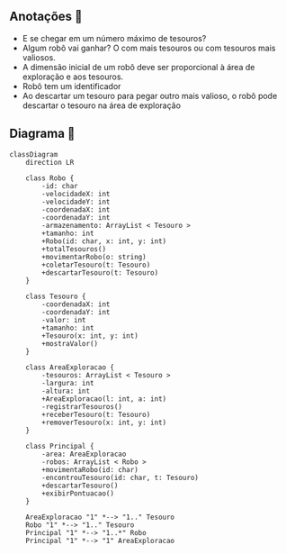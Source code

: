 ## Anotações 📝
- E se chegar em um número máximo de tesouros?
- Algum robô vai ganhar? O com mais tesouros ou com tesouros mais valiosos.
- A dimensão inicial de um robô deve ser proporcional à área de exploração e aos tesouros.
- Robô tem um identificador
- Ao descartar um tesouro para pegar outro mais valioso, o robô pode descartar o tesouro na área de exploração

## Diagrama 🤖
```mermaid
classDiagram
    direction LR

    class Robo {
        -id: char
        -velocidadeX: int
        -velocidadeY: int
        -coordenadaX: int
        -coordenadaY: int
        -armazenamento: ArrayList < Tesouro >
        +tamanho: int
        +Robo(id: char, x: int, y: int)
        +totalTesouros()
        +movimentarRobo(o: string)
        +coletarTesouro(t: Tesouro)
        +descartarTesouro(t: Tesouro)
    }

    class Tesouro {
        -coordenadaX: int
        -coordenadaY: int
        -valor: int
        +tamanho: int
        +Tesouro(x: int, y: int)
        +mostraValor()
    }

    class AreaExploracao {
        -tesouros: ArrayList < Tesouro >
        -largura: int
        -altura: int
        +AreaExploracao(l: int, a: int)
        -registrarTesouros()
        +receberTesouro(t: Tesouro)
        +removerTesouro(x: int, y: int)
    }

    class Principal {
        -area: AreaExploracao
        -robos: ArrayList < Robo >
        +movimentaRobo(id: char)
        -encontrouTesouro(id: char, t: Tesouro)
        +descartarTesouro()
        +exibirPontuacao()
    }

    AreaExploracao "1" *--> "1.." Tesouro
    Robo "1" *--> "1.." Tesouro
    Principal "1" *--> "1..*" Robo
    Principal "1" *--> "1" AreaExploracao

``` 